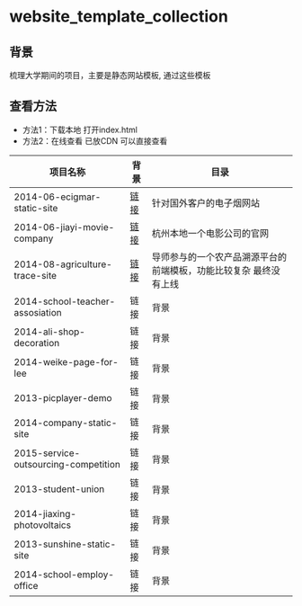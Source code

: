 # website_template_collection
## 背景
梳理大学期间的项目，主要是静态网站模板, 通过这些模板
## 查看方法
- 方法1：下载本地 打开index.html
- 方法2：在线查看 已放CDN 可以直接查看

| 项目名称 | 背景 | 目录 |
| - | - | - |
| 2014-06-ecigmar-static-site | [链接](https://636c-cloud1-5g5eyjtze161c202-1319072486.tcb.qcloud.la/dev/website_template_collection/2014-06-ecigmar-static-site/index.html) | 针对国外客户的电子烟网站 |
| 2014-06-jiayi-movie-company | [链接](https://636c-cloud1-5g5eyjtze161c202-1319072486.tcb.qcloud.la/dev/website_template_collection/2014-06-jiayi-movie-company/index.html) | 杭州本地一个电影公司的官网 |
| 2014-08-agriculture-trace-site | [链接](https://636c-cloud1-5g5eyjtze161c202-1319072486.tcb.qcloud.la/dev/website_template_collection/2014-08-agriculture-trace-site) | 导师参与的一个农产品溯源平台的前端模板，功能比较复杂 最终没有上线 |
| 2014-school-teacher-assosiation | 链接 | 背景 |
| 2014-ali-shop-decoration | 链接 | 背景 |
| 2014-weike-page-for-lee | 链接 | 背景 |
| 2013-picplayer-demo | 链接 | 背景 |
| 2014-company-static-site | 链接 | 背景 |
| 2015-service-outsourcing-competition | 链接 | 背景 |
| 2013-student-union | 链接 | 背景 |
| 2014-jiaxing-photovoltaics | 链接 | 背景 |
| 2013-sunshine-static-site | 链接 | 背景 |
| 2014-school-employ-office | 链接 | 背景 |

